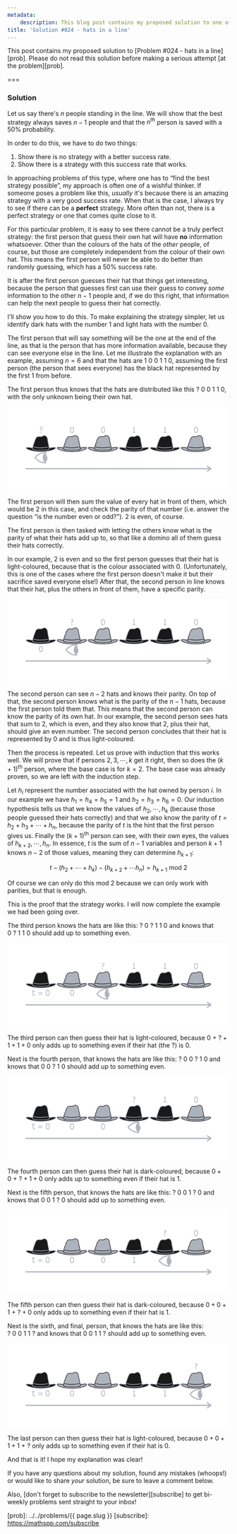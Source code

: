 ```yaml
---
metadata:
    description: This blog post contains my proposed solution to one of the problems of this blog.
title: 'Solution #024 - hats in a line'
---
```


This post contains my proposed solution to [Problem #024 - hats in a line][prob]. Please do not read this solution before making a serious attempt [at the problem][prob].

===

### Solution

Let us say there's $n$ people standing in the line.
We will show that the best strategy always saves $n - 1$ people and that the
$n^\text{th}$ person is saved with a $50\%$ probability.

In order to do this, we have to do two things:

 1. Show there is no strategy with a better success rate.
 2. Show there is a strategy with this success rate that works.

In approaching problems of this type, where one has to “find the best strategy
possible”, my approach is often one of a wishful thinker.
If someone poses a problem like this, *usually* it's because there is an amazing
strategy with a very good success rate.
When that is the case, I always try to see if there can be a **perfect**
strategy.
More often than not, there is a perfect strategy or one that comes quite close
to it.

For this particular problem, it is easy to see there cannot be a truly perfect
strategy: the first person that guess their own hat will have **no** information
whatsoever. Other than the colours of the hats of the *other* people, of course,
but those are completely independent from the colour of their own hat.
This means the first person
will never be able to do better than randomly guessing, which has a $50\%$
success rate.

It is after the first person guesses their hat that things get interesting,
because the person that guesses first can use their guess to convey *some*
information to the other $n - 1$ people and, if we do this right, that
information can help the next people to guess their hat correctly.

I'll show you how to do this.
To make explaining the strategy simpler, let us identify dark hats with the
number $1$ and light hats with the number $0$.

The first person that will say something will be the one at the end of the line,
as that is the person that has more information available, because they can see
everyone else in the line.
Let me illustrate the explanation with an example, assuming $n = 6$ and that the
hats are $1~0~0~1~1~0$, assuming the first person (the person that sees
everyone) has the black hat represented by the first $1$ from before.

The first person thus knows that the hats are distributed like this
$?~0~0~1~1~0$, with the only unknown being their own hat.

![Image illustrating the explanation](_explanation_01.png)

The first person will then sum the value of every hat in front of them, which
would be $2$ in this case, and check the parity of that number (i.e. answer the
question “is the number even or odd?”). $2$ is even, of course.

The first person is then tasked with letting the others know what is the parity
of what their hats add up to, so that like a domino all of them guess their hats
correctly.

In our example, $2$ is even and so the first person guesses that their hat is
light-coloured, because that is the colour associated with $0$.
(Unfortunately, this is one of the cases where the first person doesn't make it
but their sacrifice saved everyone else!)
After that, the second person in line knows that their hat, plus the others in
front of them, have a specific parity.

![Image illustrating the explanation](_explanation_02.png)

The second person can see $n - 2$ hats and knows their parity.
On top of that, the second person knows what is the parity of the $n - 1$ hats,
because the first person told them that.
This means that the second person can know the parity of its own hat.
In our example, the second person sees hats that sum to $2$, which is even, and
they also know that $2$, plus their hat, should give an even number.
The second person concludes that their hat is represented by $0$ and is thus
light-coloured.

Then the process is repeated.
Let us prove with induction that this works well.
We will prove that if persons $2, 3, \cdots, k$ get it right, then so does the
$(k + 1)^\text{th}$ person, where the base case is for $k = 2$.
The base case was already proven, so we are left with the induction step.

Let $h_i$ represent the number associated with the hat owned by person $i$.
In our example we have $h_1 = h_4 = h_5 = 1$ and $h_2 = h_3 = h_6 = 0$.
Our induction hypothesis tells us that we know the values of $h_2, \cdots, h_k$
(because those people guessed their hats correctly)
and that we also know the parity of $t = h_2 + h_3 + \cdots + h_n$, because the
parity of $t$ is the hint that the first person gives us.
Finally the $(k + 1)^\text{th}$ person can see, with their own eyes, the values
of $h_{k+2}, \cdots, h_n$.
In essence, $t$ is the sum of $n - 1$ variables and person $k + 1$ knows $n - 2$
of those values, meaning they can determine $h_{k+1}$:

$$
t - \left(h_2 + \cdots + h_k \right) - \left(h_{k+2} + \cdots h_n \right) =
h_{k+1} \text{ mod } 2
$$

Of course we can only do this $\text{mod } 2$ because we can only work with
parities, but that is enough.

This is the proof that the strategy works.
I will now complete the example we had been going over.

The third person knows the hats are like this: $?~0~?~1~1~0$ and knows that
$0~?~1~1~0$ should add up to something even.

![Image illustrating the explanation](_explanation_03.png)

The third person can then guess their hat is light-coloured, because
$0~+~? + 1 + 1 + 0$ only adds up to something even if their hat (the $?$) is
$0$.

Next is the fourth person, that knows the hats are like this: $?~0~0~?~1~0$ and
knows that $0~0~?~1~0$ should add up to something even.

![Image illustrating the explanation](_explanation_04.png)

The fourth person can then guess their hat is dark-coloured, because
$0 + 0~+~? + 1 + 0$ only adds up to something even if their hat is $1$.

Next is the fifth person, that knows the hats are like this: $?~0~0~1~?~0$ and
knows that $0~0~1~?~0$ should add up to something even.

![Image illustrating the explanation](_explanation_05.png)

The fifth person can then guess their hat is dark-coloured, because
$0 + 0 + 1~+~? + 0$ only adds up to something even if their hat is $1$.

Next is the sixth, and final, person, that knows the hats are like this:
$?~0~0~1~1~?$ and knows that $0~0~1~1~?$ should add up to something even.

![Image illustrating the explanation](_explanation_06.png)

The last person can then guess their hat is light-coloured, because
$0 + 0 + 1 + 1~+~?$ only adds up to something even if their hat is $0$.

And that is it!
I hope my explanation was clear!

If you have any questions about my solution, found any mistakes (whoops!) or would like to share *your* solution, be sure to leave a comment below.

Also, [don't forget to subscribe to the newsletter][subscribe] to get bi-weekly
problems sent straight to your inbox!

[prob]: ../../problems/{{ page.slug }}
[subscribe]: https://mathspp.com/subscribe
